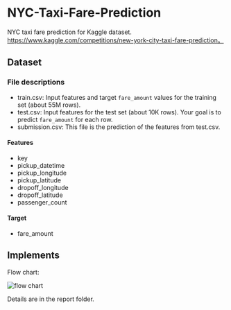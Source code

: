 # NYC-Taxi-Fare-Prediction
NYC taxi fare prediction for Kaggle dataset.    
https://www.kaggle.com/competitions/new-york-city-taxi-fare-prediction。

## Dataset
### File descriptions
- train.csv: Input features and target ```fare_amount``` values for the training set (about 55M rows).
- test.csv: Input features for the test set (about 10K rows). Your goal is to predict ```fare_amount``` for each row.
- submission.csv: This file is the prediction of the features from test.csv.

#### Features
- key
- pickup_datetime
- pickup_longitude
- pickup_latitude
- dropoff_longitude
- dropoff_latitude
- passenger_count

#### Target
- fare_amount

## Implements
Flow chart:

![flow chart](https://github.com/Jellyfish0427/NYC-Taxi-Fare-Prediction/assets/128220508/336a5213-3dbb-4ea2-abe4-68cc10b6e3ca)

Details are in the report folder.
